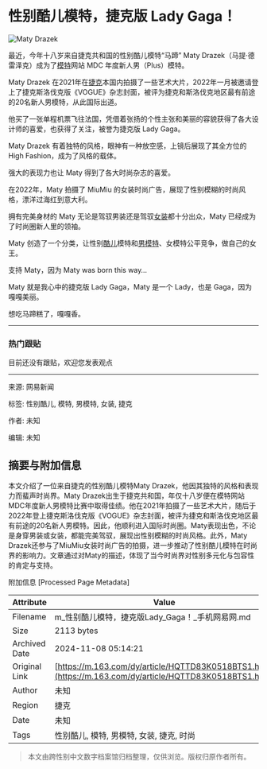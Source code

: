 # 性别酷儿模特，捷克版 Lady Gaga！

![Maty Drazek](https://nimg.ws.126.net/?url=https%3A%2F%2Fstatic.ws.126.net%2Ff2e%2Fwap%2Fcommon%2Fimages%2Fweixinfixed1200low.jpg&thumbnail=750x2147483647&quality=75&type=jpg)

最近，今年十八岁来自捷克共和国的性别酷儿模特“马蹄” Maty Drazek（马提·德雷泽克）成为了[模特](https://news.163.com/news/search?keyword=%E6%A8%A1%E7%89%B9)网站 MDC 年度新人男（Plus）模特。

Maty Drazek 在2021年在[捷克](https://news.163.com/news/search?keyword=%E6%8D%B7%E5%85%8B)本国内拍摄了一些艺术大片，2022年一月被邀请登上了捷克斯洛伐克版《VOGUE》杂志封面，被评为捷克和斯洛伐克地区最有前途的20名新人男模特，从此国际出道。

他买了一张单程机票飞往法国，凭借着张扬的个性主张和美丽的容貌获得了各大设计师的喜爱，也获得了关注，被誉为捷克版 Lady Gaga。

Maty Drazek 有着独特的风格，眼神有一种放空感，上镜后展现了其全方位的 High Fashion，成为了风格的载体。

强大的表现力也让 Maty 得到了各大时尚杂志的喜爱。

在2022年，Maty 拍摄了 MiuMiu 的女装时尚广告，展现了性别模糊的时尚风格，漂洋过海红到意大利。

拥有完美身材的 Maty 无论是驾驭男装还是驾驭[女装](https://news.163.com/news/search?keyword=%E5%A5%B3%E8%A3%85)都十分出众，Maty 已经成为了时尚圈新人里的领袖。

Maty 创造了一个分类，让性别[酷儿](https://news.163.com/news/search?keyword=%E9%85%B7%E5%84%BF)模特和[男模特](https://news.163.com/news/search?keyword=%E7%94%B7%E6%A8%A1%E7%89%B9)、女模特公平竞争，做自己的女王。

支持 Maty，因为 Maty was born this way…

Maty 就是我心中的捷克版 Lady Gaga，Maty 是一个 Lady，也是 Gaga，因为嘎嘎美丽。

想吃马蹄糕了，嘎嘎香。

---

### 热门跟贴

目前还没有跟贴，欢迎您发表观点

---

来源: 网易新闻

标签: 性别酷儿, 模特, 男模特, 女装, 捷克

作者: 未知

编辑: 未知

## 摘要与附加信息

<!-- tcd_abstract -->
本文介绍了一位来自捷克的性别酷儿模特Maty Drazek，他因其独特的风格和表现力而蜚声时尚界。Maty Drazek出生于捷克共和国，年仅十八岁便在模特网站MDC年度新人男模特比赛中取得佳绩。他在2021年拍摄了一些艺术大片，随后于2022年登上捷克斯洛伐克版《VOGUE》杂志封面，被评为捷克和斯洛伐克地区最有前途的20名新人男模特。因此，他顺利进入国际时尚圈。Maty表现出色，不论是身穿男装或女装，都能完美驾驭，展现出性别模糊的时尚风格。此外，Maty Drazek还参与了MiuMiu女装时尚广告的拍摄，进一步推动了性别酷儿模特在时尚界的影响力。文章通过对Maty的描述，体现了当今时尚界对性别多元化与包容性的肯定与支持。
<!-- tcd_abstract_end -->

附加信息 [Processed Page Metadata]

| Attribute       | Value                                  |
|-----------------|----------------------------------------|
| Filename        | m_性别酷儿模特，捷克版Lady_Gaga！_手机网易网.md                             |
| Size            | 2113 bytes                           |
| Archived Date   | 2024-11-08 05:14:21                             |
| Original Link   | [https://m.163.com/dy/article/HQTTD83K0518BTS1.html](https://m.163.com/dy/article/HQTTD83K0518BTS1.html)                       |
| Author          | 未知                               |
| Region          | 捷克                               |
| Date            | 未知                                 |
| Tags            | 性别酷儿, 模特, 男模特, 女装, 捷克, 时尚                                 |
>
> 本文由跨性别中文数字档案馆归档整理，仅供浏览。版权归原作者所有。
>